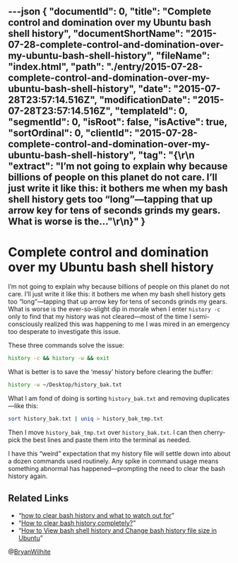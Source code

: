 ---json
{
  "documentId": 0,
  "title": "Complete control and domination over my Ubuntu bash shell history",
  "documentShortName": "2015-07-28-complete-control-and-domination-over-my-ubuntu-bash-shell-history",
  "fileName": "index.html",
  "path": "./entry/2015-07-28-complete-control-and-domination-over-my-ubuntu-bash-shell-history",
  "date": "2015-07-28T23:57:14.516Z",
  "modificationDate": "2015-07-28T23:57:14.516Z",
  "templateId": 0,
  "segmentId": 0,
  "isRoot": false,
  "isActive": true,
  "sortOrdinal": 0,
  "clientId": "2015-07-28-complete-control-and-domination-over-my-ubuntu-bash-shell-history",
  "tag": "{\r\n  \"extract\": \"I’m not going to explain why because billions of people on this planet do not care. I’ll just write it like this: it bothers me when my bash shell history gets too “long”—tapping that up arrow key for tens of seconds grinds my gears. What is worse is the...\"\r\n}"
}
---

# Complete control and domination over my Ubuntu bash shell history

I’m not going to explain why because billions of people on this planet do not care. I’ll just write it like this: it bothers me when my bash shell history gets too “long”—tapping that up arrow key for tens of seconds grinds my gears. What is worse is the ever-so-slight dip in morale when I enter `history -c` only to find that my history was not cleared—most of the time I semi-consciously realized this was happening to me I was mired in an emergency too desperate to investigate this issue.

These three commands solve the issue:

```bash
history -c && history -w && exit
```

What is better is to save the ‘messy’ history before clearing the buffer:

```bash
history -w ~/Desktop/history_bak.txt
```

What I am fond of doing is sorting `history_bak.txt` and removing duplicates—like this:

```bash
sort history_bak.txt | uniq > history_bak_tmp.txt
```

Then I move `history_bak_tmp.txt` over `history_bak.txt`. I can then cherry-pick the best lines and paste them into the terminal as needed.

I have this “weird” expectation that my history file will settle down into about a dozen commands used routinely. Any spike in command usage means something abnormal has happened—prompting the need to clear the bash history again.

## Related Links

* “[how to clear bash history and what to watch out for](http://www.giannistsakiris.com/2007/09/13/how-to-clear-bash-history-and-what-to-watch-out-for/)”
* “[How to clear bash history completely?](http://askubuntu.com/questions/191999/how-to-clear-bash-history-completely/331655)”
* “[How to View bash shell history and Change bash history file size in Ubuntu](http://www.ubuntugeek.com/how-to-view-bash-shell-history-and-change-bash-history-file-size-in-ubuntu.html)”

@[BryanWilhite](https://twitter.com/BryanWilhite)
